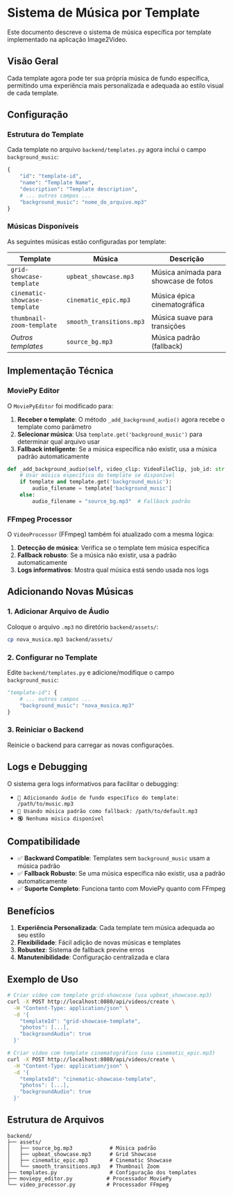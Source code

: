# Sistema de Música por Template

Este documento descreve o sistema de música específica por template implementado na aplicação Image2Video.

## Visão Geral

Cada template agora pode ter sua própria música de fundo específica, permitindo uma experiência mais personalizada e adequada ao estilo visual de cada template.

## Configuração

### Estrutura do Template

Cada template no arquivo `backend/templates.py` agora inclui o campo `background_music`:

```python
{
    "id": "template-id",
    "name": "Template Name",
    "description": "Template description",
    # ... outros campos ...
    "background_music": "nome_do_arquivo.mp3"
}
```

### Músicas Disponíveis

As seguintes músicas estão configuradas por template:

| Template | Música | Descrição |
|----------|--------|-----------|
| `grid-showcase-template` | `upbeat_showcase.mp3` | Música animada para showcase de fotos |
| `cinematic-showcase-template` | `cinematic_epic.mp3` | Música épica cinematográfica |
| `thumbnail-zoom-template` | `smooth_transitions.mp3` | Música suave para transições |
| *Outros templates* | `source_bg.mp3` | Música padrão (fallback) |

## Implementação Técnica

### MoviePy Editor

O `MoviePyEditor` foi modificado para:

1. **Receber o template**: O método `_add_background_audio()` agora recebe o template como parâmetro
2. **Selecionar música**: Usa `template.get('background_music')` para determinar qual arquivo usar
3. **Fallback inteligente**: Se a música específica não existir, usa a música padrão automaticamente

```python
def _add_background_audio(self, video_clip: VideoFileClip, job_id: str, template: Dict = None) -> VideoFileClip:
    # Usar música específica do template se disponível
    if template and template.get('background_music'):
        audio_filename = template['background_music']
    else:
        audio_filename = "source_bg.mp3"  # Fallback padrão
```

### FFmpeg Processor

O `VideoProcessor` (FFmpeg) também foi atualizado com a mesma lógica:

1. **Detecção de música**: Verifica se o template tem música específica
2. **Fallback robusto**: Se a música não existir, usa a padrão automaticamente
3. **Logs informativos**: Mostra qual música está sendo usada nos logs

## Adicionando Novas Músicas

### 1. Adicionar Arquivo de Áudio

Coloque o arquivo `.mp3` no diretório `backend/assets/`:

```bash
cp nova_musica.mp3 backend/assets/
```

### 2. Configurar no Template

Edite `backend/templates.py` e adicione/modifique o campo `background_music`:

```python
"template-id": {
    # ... outros campos ...
    "background_music": "nova_musica.mp3"
}
```

### 3. Reiniciar o Backend

Reinicie o backend para carregar as novas configurações.

## Logs e Debugging

O sistema gera logs informativos para facilitar o debugging:

- `🎵 Adicionando áudio de fundo específico do template: /path/to/music.mp3`
- `🎵 Usando música padrão como fallback: /path/to/default.mp3`
- `🔇 Nenhuma música disponível`

## Compatibilidade

- ✅ **Backward Compatible**: Templates sem `background_music` usam a música padrão
- ✅ **Fallback Robusto**: Se uma música específica não existir, usa a padrão automaticamente
- ✅ **Suporte Completo**: Funciona tanto com MoviePy quanto com FFmpeg

## Benefícios

1. **Experiência Personalizada**: Cada template tem música adequada ao seu estilo
2. **Flexibilidade**: Fácil adição de novas músicas e templates
3. **Robustez**: Sistema de fallback previne erros
4. **Manutenibilidade**: Configuração centralizada e clara

## Exemplo de Uso

```bash
# Criar vídeo com template grid-showcase (usa upbeat_showcase.mp3)
curl -X POST http://localhost:8080/api/videos/create \
  -H "Content-Type: application/json" \
  -d '{
    "templateId": "grid-showcase-template",
    "photos": [...],
    "backgroundAudio": true
  }'

# Criar vídeo com template cinematográfico (usa cinematic_epic.mp3)
curl -X POST http://localhost:8080/api/videos/create \
  -H "Content-Type: application/json" \
  -d '{
    "templateId": "cinematic-showcase-template",
    "photos": [...],
    "backgroundAudio": true
  }'
```

## Estrutura de Arquivos

```
backend/
├── assets/
│   ├── source_bg.mp3            # Música padrão
│   ├── upbeat_showcase.mp3      # Grid Showcase
│   ├── cinematic_epic.mp3       # Cinematic Showcase
│   └── smooth_transitions.mp3   # Thumbnail Zoom
├── templates.py                 # Configuração dos templates
├── moviepy_editor.py           # Processador MoviePy
└── video_processor.py          # Processador FFmpeg
```
